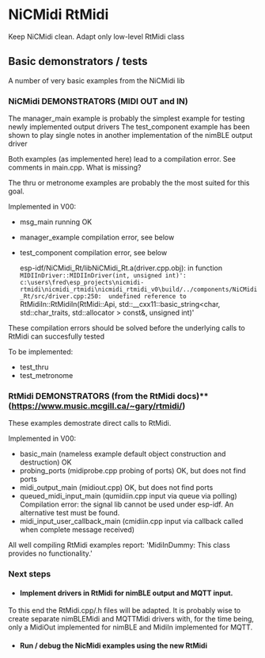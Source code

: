 # NiCMidi RtMidi
Keep NiCMidi clean. Adapt only low-level RtMidi class
 
 

## Basic demonstrators / tests

A number of very basic examples from the NiCMidi lib

### NiCMidi DEMONSTRATORS (MIDI OUT and IN)

The manager_main example is probably the simplest example for testing newly implemented output drivers
The test_component example has been shown to play single notes in another implementation of the nimBLE output driver

Both examples (as implemented here) lead to a compilation error. See comments in main.cpp.  What is missing?

The thru or metronome examples are probably the the most suited for this goal.

Implemented in V00: 

- msg_main         running OK
- manager_example  compilation error, see below
- test_component   compilation error, see below

    esp-idf/NiCMidi_Rt/libNiCMidi_Rt.a(driver.cpp.obj): in function `MIDIInDriver::MIDIInDriver(int, unsigned int)':
    c:\users\fred\esp_projects\nicmidi-rtmidi\nicmidi_rtmidi\nicmidi_rtmidi_v0\build/../components/NiCMidi_Rt/src/driver.cpp:250: 
    undefined reference to `RtMidiIn::RtMidiIn(RtMidi::Api, std::__cxx11::basic_string<char, std::char_traits<char>, std::allocator<char> > const&, unsigned int)'
 
These compilation errors should be solved before the underlying calls to RtMidi can succesfully tested

To be implemented:

- test_thru
- test_metronome  

 ### RtMidi DEMONSTRATORS (from the RtMidi docs)** (https://www.music.mcgill.ca/~gary/rtmidi/)  

These examples demostrate direct calls to RtMidi. 
 
Implemented in V00: 

- basic_main                       (nameless example default object construction and destruction)  OK
- probing_ports                    (midiprobe.cpp    probing of ports)                             OK, but does not find ports
- midi_output_main                 (midiout.cpp)                                                   OK, but does not find ports
- queued_midi_input_main           (qumidiin.cpp     input via queue via polling)   Compilation error: the signal lib cannot be used under esp-idf. An alternative test must be found.
- midi_input_user_callback_main    (cmidiin.cpp      input via callback called when complete message received)
 
 All well compiling RtMidi examples report: 'MidiInDummy: This class provides no functionality.'
 
 ### Next steps
 
 - #### Implement drivers in RtMidi for nimBLE output and MQTT input. 
 
 To this end the RtMidi.cpp/.h files will be adapted. 
 It is probably wise to create separate nimBLEMidi and MQTTMidi drivers with, for the time being, only a MidiOut implemented for nimBLE and MidiIn implemented for MQTT.
       
  - #### Run / debug the NicMidi examples using the new RtMidi   
   
        
  
   


